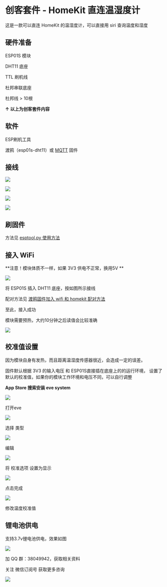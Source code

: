 # 创客套件 - HomeKit 直连温湿度计 

这是一款可以直连 HomeKit 的温湿度计，可以直接用 siri 查询温度和湿度

## 硬件准备

ESP01S 模块

DHT11 底座

TTL 刷机线

杜邦串联底座

杜邦线 > 10根

**↑ 以上为创客套件内容**

## 软件

ESP刷机工具

渡鸦（esp01s-dht11）或  [MQTT](/mqtt/) 固件


## 接线



![](https://ws1.sinaimg.cn/large/007fN5Xegy1fv5bx6iuefj30m80m8n3p.jpg)

![](https://ws1.sinaimg.cn/large/007fN5Xegy1fv5bwq8j4vj30m80m8tim.jpg)

![](https://ws1.sinaimg.cn/large/007fN5Xegy1fv5bwad3h6j30m80m848x.jpg)

![](https://ws1.sinaimg.cn/large/007fN5Xegy1fv5bw1bjoxj30m80m8guh.jpg)

## 刷固件



方法见 [esptool.py 使用方法](/flash/esptool) 



## 接入 WiFi

**注意！模块体质不一样，如果 3V3 供电不正常，换用5V **

![](https://ws1.sinaimg.cn/large/007fN5Xegy1fv5bvizmdkj30m80m84cm.jpg)

将 ESP01S 插入 DHT11 底座，按如图所示接线



配对方法见 [渡鸦固件加入 wifi 和 homekit 配对方法](/flash/raven) 



至此，接入成功

模块需要预热，大约10分钟之后读值会比较准确

![](https://ws1.sinaimg.cn/large/007fN5Xegy1fv5bnmlz6ij30m80m81ag.jpg)

## 校准值设置

因为模块自身有发热，而且距离温湿度传感器很近，会造成一定的误差。

固件默认根据 3V3 的输入电压 和 ESP01S直接插在底座上的的运行环境， 设置了默认的校准值，如果你的模块工作环境和电压不同，可以自行调整

**App Store 搜索安装 eve system** 

![](https://ws1.sinaimg.cn/large/007fN5Xegy1fww0oq555hj30y20oohdt.jpg)

打开eve

![](https://ws1.sinaimg.cn/large/007fN5Xegy1fv5bqockf7j31350sfwqz.jpg)

选择 类型 

![](https://ws1.sinaimg.cn/large/007fN5Xegy1fv5bqg5zr5j31300siacm.jpg)

编辑

![](https://ws1.sinaimg.cn/large/007fN5Xegy1fv5bq7yh8ij314n0tsq8g.jpg)

将 校准选项 设置为显示

![](https://ws1.sinaimg.cn/large/007fN5Xegy1fv5bptcz8pj313a0s9aen.jpg)

点击完成

![](https://ws1.sinaimg.cn/large/007fN5Xegy1fv5bpli7xej313b0sbn0j.jpg)

修改温度校准值



## 锂电池供电

支持3.7v锂电池供电，效果如图

![](https://ws1.sinaimg.cn/large/007fN5Xegy1fv5bn2sw5jj30m80esdsf.jpg)



加 QQ 群：38049942，获取相关资料

关注 微信订阅号 获取更多咨询

![](https://ws1.sinaimg.cn/large/007fN5Xegy1fv5c0h9du9j30by0bymxy.jpg)











